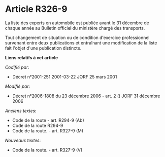 # Article R326-9

La liste des experts en automobile est publiée avant le 31 décembre de chaque année au Bulletin officiel du ministère chargé
des transports.

Tout changement de situation ou de condition d'exercice professionnel survenant entre deux publications et entraînant une
modification de la liste fait l'objet d'une publication distincte.

**Liens relatifs à cet article**

_Codifié par_:

  - Décret n°2001-251 2001-03-22 JORF 25 mars 2001

_Modifié par_:

  - Décret n°2006-1808 du 23 décembre 2006 - art. 2 () JORF 31 décembre 2006

_Anciens textes_:

  - Code de la route - art. R294-9 (Ab)
  - Code de la route R294-9
  - Code de la route. - art. R327-9 (M)

_Nouveaux textes_:

  - Code de la route. - art. R327-9 (V)

